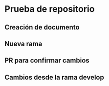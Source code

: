 # Prueba de repositorio
## Creación de documento
## Nueva rama
## PR para confirmar cambios

## Cambios desde la rama develop